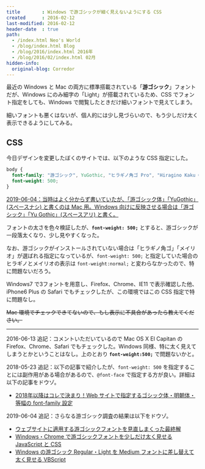 ```yaml
---
title        : Windows で游ゴシックが細く見えないようにする CSS
created      : 2016-02-12
last-modified: 2016-02-12
header-date  : true
path:
  - /index.html Neo's World
  - /blog/index.html Blog
  - /blog/2016/index.html 2016年
  - /blog/2016/02/index.html 02月
hidden-info:
  original-blog: Corredor
---
```


最近の Windows と Mac の両方に標準搭載されている「__游ゴシック__」フォントだが、Windows にのみ細字の「Light」が搭載されているため、CSS でフォント指定をしても、Windows で閲覧したときだけ細いフォントで見えてしまう。

細いフォントも悪くはないが、個人的には少し見づらいので、もう少しだけ太く表示できるようにしてみる。

## CSS

今日デザインを変更したぼくのサイトでは、以下のような CSS 指定にした。

```css
body {
  font-family: "游ゴシック", YuGothic, "ヒラギノ角ゴ Pro", "Hiragino Kaku Gothic Pro", "メイリオ", Meiryo, sans-serif;
  font-weight: 500;
}
```

<ins class="ins-block">

2019-06-04：当時はよく分からず書いていたが、「游ゴシック体」「YuGothic」(スペースナシ) と書くのは Mac 用。Windows 向けに反映させる場合は「游ゴシック」「Yu Gothic」(スペースアリ) と書く。

</ins>

フォントの太さを色々検証したが、__`font-weight: 500;`__ とすると、游ゴシックが一段落太くなり、少し見やすくなった。

なお、游ゴシックがインストールされていない場合は「ヒラギノ角ゴ」「メイリオ」が選ばれる指定になっているが、`font-weight: 500;` と指定していた場合のヒラギノとメイリオの表示は `font-weight:normal;` と変わらなかったので、特に問題ないだろう。

Windows7 で3フォントを用意し、Firefox、Chrome、IE11 で表示確認した他、iPhone6 Plus の Safari でもチェックしたが、この環境ではこの CSS 指定で特に問題なし。

~~Mac 環境でチェックできてないので、もし表示に不具合があったら教えてください。~~

---

2016-06-13 追記：コメントいただいているので Mac OS X El Capitan の Firefox、Chrome、Safari でもチェックした。Windows 同様、特に太く見えてしまうとかということはなし。上のとおり __`font-weight:500;`__ で問題ないかと。

2018-05-23 追記：以下の記事で紹介したが、`font-weight: 500` を指定することには副作用がある場合があるので、`@font-face` で指定する方が良い。詳細は以下の記事をドウゾ。

- [2018年以降はコレで決まり！Web サイトで指定するゴシック体・明朝体・等幅の font-family 設定](/blog/2017/11/12-01.html)

2019-06-04 追記：さらなる游ゴシック調査の結果は以下をドウゾ。

- [ウェブサイトに適用する游ゴシックフォントを見直しまくった最終解](/blog/2019/01/05-01.html)
- [Windows・Chrome で游ゴシックフォントを少しだけ太く見せる JavaScript と CSS](/blog/2019/01/27-01.html)
- [Windows の游ゴシック Regular・Light を Medium フォントに差し替えて太く見せる VBScript](/blog/2019/02/24-01.html)

